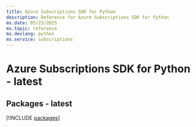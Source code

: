 ```yaml
---
title: Azure Subscriptions SDK for Python
description: Reference for Azure Subscriptions SDK for Python
ms.date: 05/23/2025
ms.topic: reference
ms.devlang: python
ms.service: subscriptions
---
```

# Azure Subscriptions SDK for Python - latest
## Packages - latest
[!INCLUDE [packages](subscriptions-index.md)]